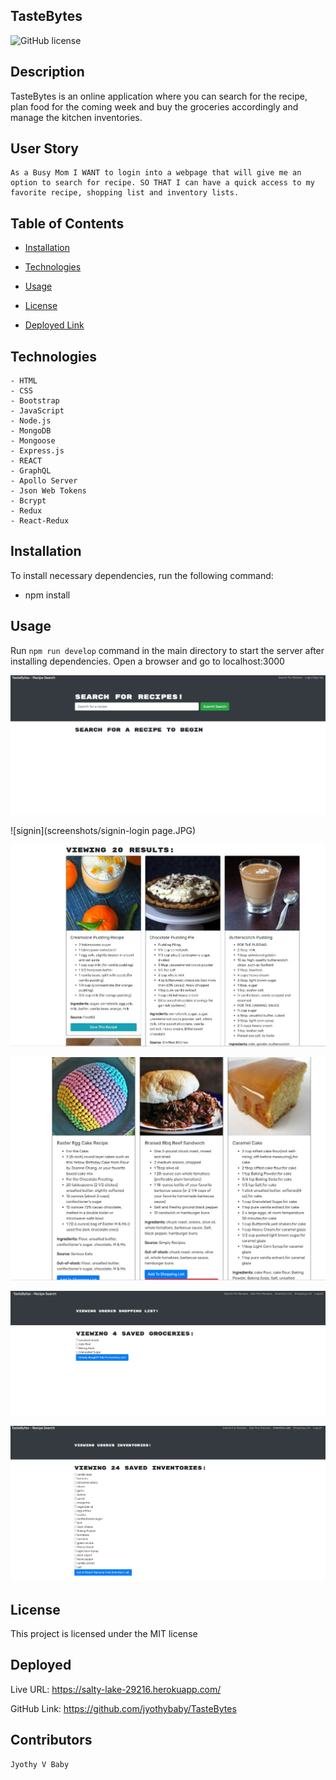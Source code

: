 
## TasteBytes


![GitHub license](https://img.shields.io/badge/license-MIT-yellow.svg)

## Description
   TasteBytes is an online application where you can search for the recipe, plan food for the coming week and buy the groceries accordingly and manage the kitchen inventories.

## User Story
    As a Busy Mom I WANT to login into a webpage that will give me an option to search for recipe. SO THAT I can have a quick access to my favorite recipe, shopping list and inventory lists.


## Table of Contents

- [Installation](#installation)

- [Technologies](#technologies)

- [Usage](#usage)

- [License](#license)

- [Deployed Link](#deployed)



## Technologies

    - HTML
    - CSS
    - Bootstrap
    - JavaScript
    - Node.js
    - MongoDB
    - Mongoose
    - Express.js
    - REACT
    - GraphQL
    - Apollo Server
    - Json Web Tokens
    - Bcrypt
    - Redux
    - React-Redux

## Installation

To install necessary dependencies, run the following command:

   * npm install


## Usage

Run `npm run develop` command in the main directory to start the server after installing dependencies. Open a browser and go to localhost:3000

![MainPage](screenshots/Landingpage.JPG)

![signin](screenshots/signin-login page.JPG)

![Recipesearch](screenshots/recipesearch.JPG)

![FavoriteRecipe](screenshots/favoriterecipes.JPG)

![ShoppingList](screenshots/Shoppinglist.JPG)

![InventoryList](screenshots/inventorylist.JPG)

## License

This project is licensed under the MIT license


## Deployed

Live URL: https://salty-lake-29216.herokuapp.com/ 

GitHub Link: https://github.com/jyothybaby/TasteBytes

## Contributors
    Jyothy V Baby 
